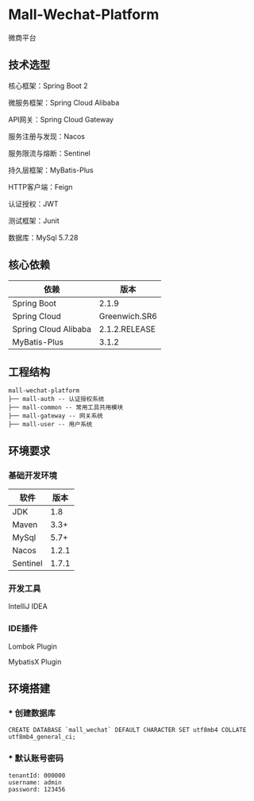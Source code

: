 # Mall-Wechat-Platform
微商平台

## 技术选型
核心框架：Spring Boot 2

微服务框架：Spring Cloud Alibaba 

API网关：Spring Cloud Gateway

服务注册与发现：Nacos 

服务限流与熔断：Sentinel 

持久层框架：MyBatis-Plus

HTTP客户端：Feign

认证授权：JWT

测试框架：Junit

数据库：MySql 5.7.28


## 核心依赖
|依赖                   | 版本           |
|----------------------|---------------|
| Spring Boot          | 2.1.9         |
| Spring Cloud         | Greenwich.SR6 |
| Spring Cloud Alibaba | 2.1.2.RELEASE |
| MyBatis-Plus         | 3.1.2         |

## 工程结构
```
mall-wechat-platform
├── mall-auth -- 认证授权系统
├── mall-common -- 常用工具共用模块
├── mall-gateway -- 网关系统
├── mall-user -- 用户系统
```

## 环境要求
### 基础开发环境
|软件       | 版本   |
|----------|-------|
| JDK      | 1.8   |
| Maven    | 3.3+  |
| MySql    | 5.7+  |
| Nacos    | 1.2.1 |
| Sentinel | 1.7.1 |

### 开发工具
IntelliJ IDEA

### IDE插件
Lombok Plugin

MybatisX Plugin

## 环境搭建
### *  **创建数据库**
```
CREATE DATABASE `mall_wechat` DEFAULT CHARACTER SET utf8mb4 COLLATE utf8mb4_general_ci;
```

### *  **默认账号密码**
```
tenantId: 000000
username: admin
password: 123456
```

